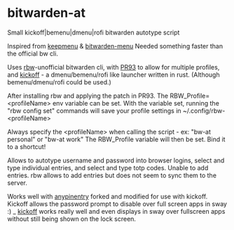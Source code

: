# bitwarden-at
Small kickoff|bemenu|dmenu|rofi bitwarden autotype script

Inspired from [keepmenu](https://github.com/firecat53/keepmenu) & [bitwarden-menu](https://github.com/firecat53/bitwarden-menu) Needed something faster than the official bw cli. 

Uses [rbw](https://github.com/doy/rbw)-unofficial bitwarden cli, with [PR93](https://github.com/doy/rbw/pull/93) to allow for multiple profiles, and [kickoff](https://github.com/j0ru/kickoff) - a dmenu/bemenu/rofi like launcher written in rust. (Although bemenu/dmenu/rofi could be used.)


After installing rbw and applying the patch in PR93. The RBW_Profile=\<profileName\> env variable can be set. 
With the variable set, running the "rbw config set" commands will save your profile settings in ~/.config/rbw-\<profileName\>

Always specify the \<profileName\> when calling the script - ex: "bw-at personal" or "bw-at work"
The RBW_Profile variable will then be set. Bind it to a shortcut!

Allows to autotype username and password into browser logins, select and type individual entries, and select and type totp codes.
Unable to add entries. rbw allows to add entries but does not seem to sync them to the server.

Works well with [anypinentry](https://github.com/fictitiousexistence/any-pinentry) forked and modified for use with kickoff.
Kickoff allows the password prompt to disable over full screen apps in sway :)
_
[kickoff](https://github.com/j0ru/kickoff) works really well and even displays in sway over fullscreen apps without still being shown on the lock screen. 




